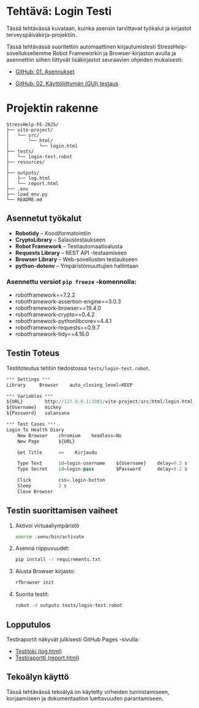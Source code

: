 

# Tehtävä: Login Testi

Tässä tehtävässä kuvataan, kuinka asensin tarvittavat työkalut ja kirjastot terveyspäiväkirja-projektiin.

Tässä tehtävässä suoritettiin automaattinen kirjautumistesti StressHelp-sovelluksellemme Robot Frameworkin ja Browser-kirjaston avulla ja asennettiin siihen liittyvät lisäkirjastot seuraavien ohjeiden mukaisesti:  

- [GitHub: 01. Asennukset](https://github.com/sakluk/projekti-terveyssovelluksen-kehitys/blob/main/ohjeet_testaus/01_asennukset.md)

- [GitHub: 02. Käyttöliittymän (GUI) testaus](https://github.com/sakluk/projekti-terveyssovelluksen-kehitys/blob/main/ohjeet_testaus/02_gui_testaus.md)

# Projektin rakenne
```
StressHelp-FE-2025/
├── vite-project/
│   └── src/
│       └── html/
│           └── login.html
├── tests/
│   └── login-test.robot
├── resources/
│  
├── outputs/
│   ├── log.html
│   └── report.html
├── .env
├── load_env.py
└── README.md
```

##  Asennetut työkalut

- **Robotidy** – Koodiformatointiin
- **CryptoLibrary** – Salaustestaukseen  
- **Robot Framework** – Testiautomaatioalusta  
- **Requests Library** – REST API -testaamiseen 
- **Browser Library** – Web-sovellusten testaukseen     
- **python-dotenv** – Ympäristömuuttujien hallintaan​



### Asennettu versiot `pip freeze` -komennolla:
- robotframework==7.2.2
- robotframework-assertion-engine==3.0.3
- robotframework-browser==19.4.0
- robotframework-crypto==0.4.2
- robotframework-pythonlibcore==4.4.1
- robotframework-requests==0.9.7
- robotframework-tidy==4.16.0


## Testin Toteus
Testitoteutus tehtiin tiedostossa `tests/login-test.robot`.

```python
*** Settings ***
Library     Browser    auto_closing_level=KEEP

*** Variables ***
${URL}        http://127.0.0.1:3001/vite-project/src/html/login.html
${Username}   mickey
${Password}   salansana

*** Test Cases ***
Login To Health Diary
    New Browser    chromium    headless=No
    New Page       ${URL}

    Get Title      ==    Kirjaudu

    Type Text      id=login-username    ${Username}    delay=0.2 s
    Type Secret    id=login-pass        $Password      delay=0.2 s

    Click          css=.login-button
    Sleep          2 s
    Close Browser

```

## Testin suorittamisen vaiheet

1. Aktivoi virtuaaliympäristö
    ```bash
    source .venv/bin/activate
    ```

2. Asenna riippuvuudet:​
    ```bash
    pip install -r requirements.txt
    ```

3. Alusta Browser kirjasto:

    ```bash
    rfbrowser init
    ```

4. Suorita testit:
    ```bash
    robot -d outputs tests/login-test.robot
    ```


## Lopputulos
Testiraportit näkyvät julkisesti GitHub Pages -sivulla:

- [Testiloki (log.html)](https://sheepland.github.io/Terveyspaivakirja-2025/outputs/log.html)
- [Testiraportti (report.html)](https://sheepland.github.io/Terveyspaivakirja-2025/outputs/report.html)

## Tekoälyn käyttö
Tässä tehtävässä tekoälyä on käytetty virheiden tunnistamiseen, korjaamiseen ja dokumentaation luettavuuden parantamiseen.